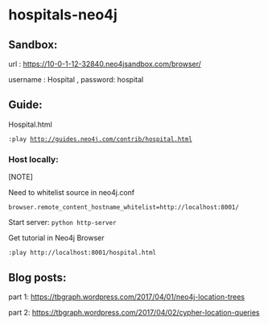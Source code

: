 # hospitals-neo4j

## Sandbox:

url : https://10-0-1-12-32840.neo4jsandbox.com/browser/

username : Hospital , password: hospital

## Guide:

Hospital.html

<code>:play http://guides.neo4j.com/contrib/hospital.html</code>

### Host locally:
[NOTE]

Need to whitelist source in neo4j.conf


`browser.remote_content_hostname_whitelist=http://localhost:8001/`

Start server:
`python http-server`

Get tutorial in Neo4j Browser

`:play http://localhost:8001/hospital.html`

## Blog posts:

part 1: https://tbgraph.wordpress.com/2017/04/01/neo4j-location-trees

part 2: https://tbgraph.wordpress.com/2017/04/02/cypher-location-queries
